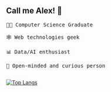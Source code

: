 
## Call me Alex! :wave:
<pre>
👨‍🎓 Computer Science Graduate

🕸 Web technologies geek

📊 Data/AI enthusiast

📖 Open-minded and curious person
</pre>
## 
[![Top Langs](https://github-readme-stats.vercel.app/api/top-langs/?username=baleksas&theme=radical&langs_count=5&show_icons=true)](https://github.com/baleksas/github-readme-stats)
